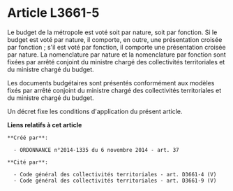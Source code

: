# Article L3661-5

Le budget de la métropole est voté soit par nature, soit par fonction. Si le budget est voté par nature, il comporte, en
outre, une présentation croisée par fonction ; s'il est voté par fonction, il comporte une présentation croisée par nature.
La nomenclature par nature et la nomenclature par fonction sont fixées par arrêté conjoint du ministre chargé des
collectivités territoriales et du ministre chargé du budget. 

Les documents budgétaires sont présentés conformément aux modèles fixés par arrêté conjoint du ministre chargé des
collectivités territoriales et du ministre chargé du budget. 

Un décret fixe les conditions d'application du présent article.

**Liens relatifs à cet article**

	**Créé par**:

	  - ORDONNANCE n°2014-1335 du 6 novembre 2014 - art. 37

	**Cité par**:

	  - Code général des collectivités territoriales - art. D3661-4 (V)
	  - Code général des collectivités territoriales - art. D3661-9 (V)
